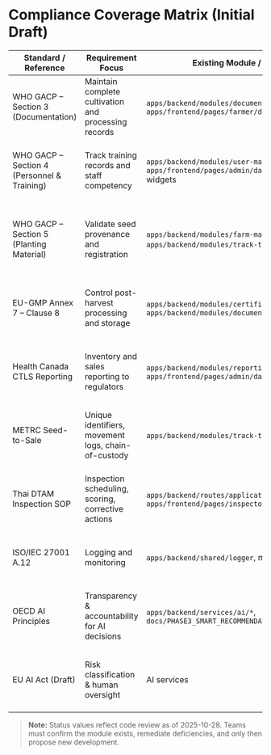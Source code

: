 # Compliance Coverage Matrix (Initial Draft)

| Standard / Reference                        | Requirement Focus                                    | Existing Module / Asset                                                                   | Current Status                                      | Follow-up                                                       |
| ------------------------------------------- | ---------------------------------------------------- | ----------------------------------------------------------------------------------------- | --------------------------------------------------- | --------------------------------------------------------------- |
| WHO GACP – Section 3 (Documentation)        | Maintain complete cultivation and processing records | `apps/backend/modules/document`, `apps/frontend/pages/farmer/documents.tsx`               | Implemented – review storage retention & versioning | Verify document retention period, add checksum verification     |
| WHO GACP – Section 4 (Personnel & Training) | Track training records and staff competency          | `apps/backend/modules/user-management`, `apps/frontend/pages/admin/dashboard.tsx` widgets | Partial – UI uses mock data                         | Connect to real data source, add training history schema        |
| WHO GACP – Section 5 (Planting Material)    | Validate seed provenance and registration            | `apps/backend/modules/farm-management`, `apps/backend/modules/track-trace` (pending)      | Pending activation                                  | Audit existing schemas, enable track-trace routes after QA      |
| EU-GMP Annex 7 – Clause 8                   | Control post-harvest processing and storage          | `apps/backend/modules/certificate-management`, `apps/backend/modules/document-management` | Implemented – needs SOP linkage                     | Link SOP references, ensure cold-chain metadata captured        |
| Health Canada CTLS Reporting                | Inventory and sales reporting to regulators          | `apps/backend/modules/reporting-analytics`, `apps/frontend/pages/admin/dashboard.tsx`     | Partial – analytics service WIP                     | Build CTLS-aligned report exports & validation rules            |
| METRC Seed-to-Sale                          | Unique identifiers, movement logs, chain-of-custody  | `apps/backend/modules/track-trace`, QR services                                           | Pending integration                                 | Finalise QR issuance, add transfer logs, plan API compatibility |
| Thai DTAM Inspection SOP                    | Inspection scheduling, scoring, corrective actions   | `apps/backend/routes/applications.js`, `apps/frontend/pages/inspector/*`                  | Implemented – uses seeded data                      | Wire to real workflow service, persist inspection outcomes      |
| ISO/IEC 27001 A.12                          | Logging and monitoring                               | `apps/backend/shared/logger`, metrics stack                                               | Implemented – production tuning needed              | Centralise log retention policy, integrate with SIEM            |
| OECD AI Principles                          | Transparency & accountability for AI decisions       | `apps/backend/services/ai/*`, `docs/PHASE3_SMART_RECOMMENDATIONS_AI_GUIDE.md`             | In development                                      | Document model lineage, build explainability endpoints          |
| EU AI Act (Draft)                           | Risk classification & human oversight                | AI services                                                                               | Planning                                            | Classify services, define human oversight UI components         |

> **Note:** Status values reflect code review as of 2025-10-28. Teams must confirm the module exists, remediate deficiencies, and only then propose new development.
